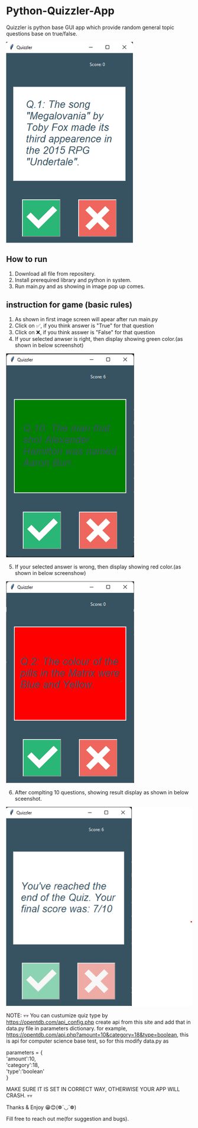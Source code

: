 # Python-Quizzler-App
Quizzler is python base GUI app which provide random general topic questions base on true/false.

<img src="./ss/ss1.png">

## How to run

1. Download all file from repositery.
2. Install prerequired library and python in system.
3. Run main.py and as showing in image pop up comes.


## instruction for game (basic rules)

  1. As shown in first image screen will apear after run main.py
  2. Click on ✅, if you think answer is "True" for that question
  3. Click on ❌, if you think asswer is "False" for that question
  4. If your selected anwser is right, then display showing green color.(as shown in below screenshot)
  
  <img src="./ss/ss2.png">
  
  5. If your selected answer is wrong, then display showing red color.(as shown in below screenshow)
  
  <img src="./ss/ss3.png">
  
  6. After complting 10 questions, showing result display as shown in below sceenshot.
  
  <img src="./ss/ss4.png">
  
NOTE: 💀💀 You can custumize quiz type by https://opentdb.com/api_config.php create api from this site and add that in data.py file in parameters dictionary.
      for example, https://opentdb.com/api.php?amount=10&category=18&type=boolean, this is api for computer science base test, so for this modify data.py as<br />
     <p> parameters = {<br />
        'amount':10,<br />
        'category':18,<br />
        'type':'boolean'<br />
      }</p>
      MAKE SURE IT IS SET IN CORRECT WAY, OTHERWISE YOUR APP WILL CRASH. 💀💀
      


Thanks & Enjoy 😁😊(❁´◡`❁)



Fill free to reach out me(for suggestion and bugs).
      
